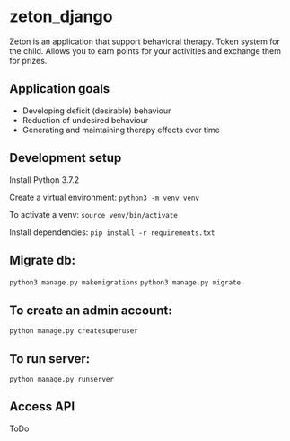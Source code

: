 # zeton_django

Zeton is an application that  support behavioral therapy. 
Token system for the child. 
Allows you to earn points for your activities and exchange them for prizes.

## Application goals

- Developing deficit (desirable) behaviour
- Reduction of undesired behaviour
- Generating and maintaining therapy effects over time

## Development setup
Install Python 3.7.2

Create a virtual environment:
`python3 -m venv venv`

To activate a venv:
`source venv/bin/activate`

Install dependencies:
`pip install -r requirements.txt`

## Migrate db:
`python3 manage.py makemigrations`
`python3 manage.py migrate`

## To create an admin account:
`python manage.py createsuperuser`

## To run server:
`python manage.py runserver`

## Access API
ToDo

